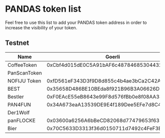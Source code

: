# PANDAS token list

Feel free to use this list to add your PANDAS token address in order to increase
the visibility of your token.

## Testnet

| Name         | Goerli | BNB                                         | Avalanche                                  | Polygon | Cronos | Fantom                                      | Celo |
|--------------|--------|---------------------------------------------|--------------------------------------------|---------|--------|---------------------------------------------|------|
| CoffeeToken  | 0xCbf4d015dE0C5A91bAF6c487846853044325002A |                                             |                                            |         |        | 0x9601ca2c9132A706A3d017dbF464d51E310bE7D6  |      |
| PanScanToken |        | 0xaE69ED5C541F569360C3E83a8DeE0855E990045E  | 0x98E3eC6B0f00b81d6ee08ff1Bedb450969B79F31 |         |        | 0xaE69ED5C541F569360C3E83a8DeE0855E990045E  |      |
| NOFIJU Token | 0xfD561eF343D3f9D8d855c4b4ae3bCa2C42Ae0f8f       | 0x01F94A5ba5C972Fb01F41B6EDDc786e417099ED4    | 0x5fb444a9956e1834aBB5bA4dEBc61D90df863F85 |         |        |        | 0x9b8Ec37Bbf638Ce346e1beb5b4E33B640aA26D31 |
| BEST | 0x35658D486BE10BEda8f921B96B3A06626D130166 | 0xA52D00fAad14B4643aE7011a7DDd02bDD9C6C99e | 0x5B1059888f0D2693459de34b4B2061A0DEff9d2F | 0xa94AC3924422226c3fC85Aa518E65c836ADFeDF1 | 0x5e447968d4a177fE7bFB8877cA12aE20Bd60dD85 | 0x5e447968d4a177fE7bFB8877cA12aE20Bd60dD85 | 0x5e447968d4a177fE7bFB8877cA12aE20Bd60dD85 |
| Bestler | 0xF0EAcE55eB8643e99F8d576fBb0e8f08AA336d65 ||||| 0xb4B01CD3841d7351e489471aF5185576B6510889 | 0x5a28a6C94d354Bef7ac6d561aeC5f888160D3659 |
| PAN4FUN | 0x34A673eaA13539DE9E4f189Dee5EFe7d8C46add4 | 0xb2b58feF1E8D3422BFdF3E1C8EcE2a89B464D2FD | 0x7f81Aa31f084cD78f41c9d0798e42DFA5eED292A |0x7f81Aa31f084cD78f41c9d0798e42DFA5eED292A | 0x742725F4c561967d3110cC3CC1DA86b4E5688f98 | 0xb2b58feF1E8D3422BFdF3E1C8EcE2a89B464D2FD | 0x742725F4c561967d3110cC3CC1DA86b4E5688f98 |
| Der1Wolf |  |0xFf5E5B90648715282a142EF6bDeC97A6311C4431|0xFf5E5B90648715282a142EF6bDeC97A6311C4431|||  |  |
| panFLOCKE | 0x03600a6256A6bBeCD82068d77479653f637bD917 | 0x91502866f79b7359d1548960591c66fC535BfA67 | 0x03600a6256A6bBeCD82068d77479653f637bD917 | 0x387B6914F349a318e0d9aad0C07b8928F7c08c47 | 0x4855870c907bE737C6bA6CD438ca6A31F340f9f0 | 0xaf07aEc61c3cF2d4e2729278F2331831d05F61Ae | 0xA27cB388E0Ab01D60E99013Ae300d8Db91513b38 |
| Bier | 0x70C5633D3313f36d0150711d7492c4FeF3Ee0F3b | 0x13A0E92e0788688D3a4664643C5cb8c2f2cAC6D4 | 0xd12a5ac8E254b8fd76125b4a838dD7a650DD1CEB | 0xDfe920cd52AcCC737A64077A89b9D8De1815C7Cd | 0x055d6fa1634e36944E4c9CeBdb99667289d85349 | 0x16B79DEd3d09Bdd7C48c5c04274946a8c75A2DEF | 0x5b6A2092168E1862108E112f4797635a5eCC36c8 |
